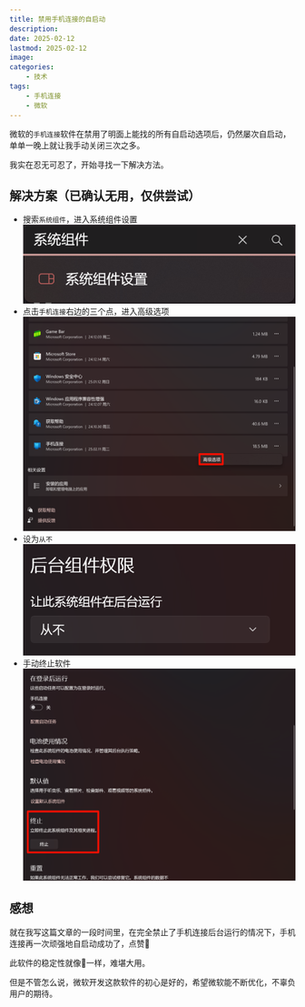 ```yaml
---
title: 禁用手机连接的自启动
description: 
date: 2025-02-12
lastmod: 2025-02-12
image: 
categories:
    - 技术
tags:
    - 手机连接
    - 微软
---
```


微软的`手机连接`软件在禁用了明面上能找的所有自启动选项后，仍然屡次自启动，单单一晚上就让我手动关闭三次之多。

我实在忍无可忍了，开始寻找一下解决方法。

## 解决方案（已确认无用，仅供尝试）

- 搜索`系统组件`，进入系统组件设置
    ![搜索设置](设置.png)
- 点击`手机连接`右边的三个点，进入高级选项
    ![高级选项](高级选项.png)
- 设为`从不`
    ![从不](从不.png)
- 手动终止软件
    ![终止](终止.png)

## 感想

就在我写这篇文章的一段时间里，在完全禁止了手机连接后台运行的情况下，手机连接再一次顽强地自启动成功了，点赞🤡

此软件的稳定性就像💩一样，难堪大用。

但是不管怎么说，微软开发这款软件的初心是好的，希望微软能不断优化，不辜负用户的期待。
